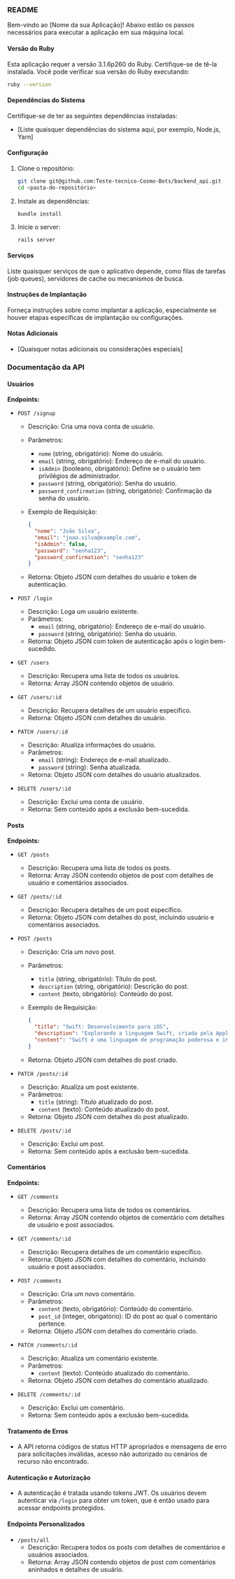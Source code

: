 ### README

Bem-vindo ao [Nome da sua Aplicação]! Abaixo estão os passos necessários para executar a aplicação em sua máquina local.

#### Versão do Ruby

Esta aplicação requer a versão 3.1.6p260 do Ruby. Certifique-se de tê-la instalada. Você pode verificar sua versão do Ruby executando:

```bash
ruby --version
```

#### Dependências do Sistema

Certifique-se de ter as seguintes dependências instaladas:

- [Liste quaisquer dependências do sistema aqui, por exemplo, Node.js, Yarn]

#### Configuração

1. Clone o repositório:

   ```bash
   git clone git@github.com:Teste-tecnico-Cosmo-Bots/backend_api.git
   cd <pasta-do-repositório>
   ```

2. Instale as dependências:

   ```bash
   bundle install
   ```
3. Inicie o server:

   ```
   rails server
   ```

#### Serviços

Liste quaisquer serviços de que o aplicativo depende, como filas de tarefas (job queues), servidores de cache ou mecanismos de busca.

#### Instruções de Implantação

Forneça instruções sobre como implantar a aplicação, especialmente se houver etapas específicas de implantação ou configurações.

#### Notas Adicionais

- [Quaisquer notas adicionais ou considerações especiais]

### Documentação da API

#### Usuários

**Endpoints:**

- `POST /signup`

  - Descrição: Cria uma nova conta de usuário.
  - Parâmetros:
    - `nome` (string, obrigatório): Nome do usuário.
    - `email` (string, obrigatório): Endereço de e-mail do usuário.
    - `isAdmin` (booleano, obrigatório): Define se o usuário tem privilégios de administrador.
    - `password` (string, obrigatório): Senha do usuário.
    - `password_confirmation` (string, obrigatório): Confirmação da senha do usuário.
  - Exemplo de Requisição:

    ```json
    {
      "nome": "João Silva",
      "email": "joao.silva@example.com",
      "isAdmin": false,
      "password": "senha123",
      "password_confirmation": "senha123"
    }
    ```

  - Retorna: Objeto JSON com detalhes do usuário e token de autenticação.

- `POST /login`

  - Descrição: Loga um usuário existente.
  - Parâmetros:
    - `email` (string, obrigatório): Endereço de e-mail do usuário.
    - `password` (string, obrigatório): Senha do usuário.
  - Retorna: Objeto JSON com token de autenticação após o login bem-sucedido.

- `GET /users`

  - Descrição: Recupera uma lista de todos os usuários.
  - Retorna: Array JSON contendo objetos de usuário.

- `GET /users/:id`

  - Descrição: Recupera detalhes de um usuário específico.
  - Retorna: Objeto JSON com detalhes do usuário.

- `PATCH /users/:id`

  - Descrição: Atualiza informações do usuário.
  - Parâmetros:
    - `email` (string): Endereço de e-mail atualizado.
    - `password` (string): Senha atualizada.
  - Retorna: Objeto JSON com detalhes do usuário atualizados.

- `DELETE /users/:id`
  - Descrição: Exclui uma conta de usuário.
  - Retorna: Sem conteúdo após a exclusão bem-sucedida.

#### Posts

**Endpoints:**

- `GET /posts`

  - Descrição: Recupera uma lista de todos os posts.
  - Retorna: Array JSON contendo objetos de post com detalhes de usuário e comentários associados.

- `GET /posts/:id`

  - Descrição: Recupera detalhes de um post específico.
  - Retorna: Objeto JSON com detalhes do post, incluindo usuário e comentários associados.

- `POST /posts`

  - Descrição: Cria um novo post.
  - Parâmetros:
    - `title` (string, obrigatório): Título do post.
    - `description` (string, obrigatório): Descrição do post.
    - `content` (texto, obrigatório): Conteúdo do post.
  - Exemplo de Requisição:

    ```json
    {
      "title": "Swift: Desenvolvimento para iOS",
      "description": "Explorando a linguagem Swift, criada pela Apple para desenvolvimento de aplicações iOS e macOS.",
      "content": "Swift é uma linguagem de programação poderosa e intuitiva para desenvolvimento de aplicativos iOS e macOS. Introduzida pela Apple, ela combina a performance e eficiência de linguagens compiladas com a simplicidade e modernidade de linguagens de script. É projetada para ser segura e fácil de usar."
    }
    ```

  - Retorna: Objeto JSON com detalhes do post criado.

- `PATCH /posts/:id`

  - Descrição: Atualiza um post existente.
  - Parâmetros:
    - `title` (string): Título atualizado do post.
    - `content` (texto): Conteúdo atualizado do post.
  - Retorna: Objeto JSON com detalhes do post atualizado.

- `DELETE /posts/:id`
  - Descrição: Exclui um post.
  - Retorna: Sem conteúdo após a exclusão bem-sucedida.

#### Comentários

**Endpoints:**

- `GET /comments`

  - Descrição: Recupera uma lista de todos os comentários.
  - Retorna: Array JSON contendo objetos de comentário com detalhes de usuário e post associados.

- `GET /comments/:id`

  - Descrição: Recupera detalhes de um comentário específico.
  - Retorna: Objeto JSON com detalhes do comentário, incluindo usuário e post associados.

- `POST /comments`

  - Descrição: Cria um novo comentário.
  - Parâmetros:
    - `content` (texto, obrigatório): Conteúdo do comentário.
    - `post_id` (integer, obrigatório): ID do post ao qual o comentário pertence.
  - Retorna: Objeto JSON com detalhes do comentário criado.

- `PATCH /comments/:id`

  - Descrição: Atualiza um comentário existente.
  - Parâmetros:
    - `content` (texto): Conteúdo atualizado do comentário.
  - Retorna: Objeto JSON com detalhes do comentário atualizado.

- `DELETE /comments/:id`
  - Descrição: Exclui um comentário.
  - Retorna: Sem conteúdo após a exclusão bem-sucedida.

#### Tratamento de Erros

- A API retorna códigos de status HTTP apropriados e mensagens de erro para solicitações inválidas, acesso não autorizado ou cenários de recurso não encontrado.

#### Autenticação e Autorização

- A autenticação é tratada usando tokens JWT. Os usuários devem autenticar via `/login` para obter um token, que é então usado para acessar endpoints protegidos.

#### Endpoints Personalizados

- `/posts/all`
  - Descrição: Recupera todos os posts com detalhes de comentários e usuários associados.
  - Retorna: Array JSON contendo objetos de post com comentários aninhados e detalhes de usuário.
